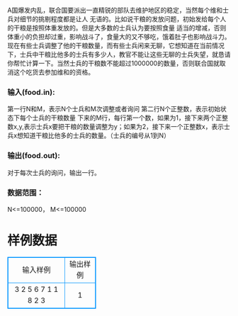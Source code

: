 # 
A国爆发内乱，联合国要派出一直精锐的部队去维护地区的稳定，当然每个维和士兵对细节的挑剔程度都是让人
无语的。比如说干粮的发放问题，初始发给每个人的干粮是按照体重发放的。但是大多数的士兵认为要按照食量
适当的增减，否则体重小的负担却过重，影响战斗了，食量大的又不够吃，饿着肚子也影响战斗力。现在有些士兵调整了他的干粮数量，而有些士兵闲来无聊，它想知道在当前情况下，士兵中干粮比他多的士兵有多少人，教官不能让这些无聊的士兵失望，就恳请你帮忙计算一下。当然士兵的干粮数不能超过1000000的数量，否则联合国就取消这个吃货去参加维和的资格。

### **输入(food.in):**
第一行N和M，表示N个士兵和M次调整或者询问
第二行N个正整数，表示初始状态下每个士兵的干粮数量
下来的M行，每行第一个数，如果为1，接下来两个正整数x,y,表示士兵x要把干粮的数量调整为y；如果为2，接下来一个正整数x，表示士兵x想知道干粮比他多的士兵的数量。（士兵的编号从1到N）

### **输出(food.out):**
对于每次士兵的询问，输出一行。

### **数据范围：**
N<=100000， M<=100000 

# 样例数据
<style>
        table,table tr th, table tr td { border:1px solid #0094ff; }
        table { width: 200px; min-height: 25px; line-height: 25px; text-align: center; border-collapse: collapse;}   
    </style>
<table>
	<tr>
		<td>输入样例</td>
		<td>输出样例</td>
	</tr>
<tr><td>3 2
5 6 7
1 1 8
2 3</td><td>1</td></tr></table>
